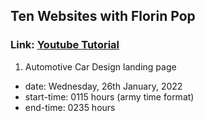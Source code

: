 ## Ten Websites with Florin Pop
### Link: [Youtube Tutorial](https://youtu.be/Rz-rey4Q1bw)

1. Automotive Car Design landing page
- date: Wednesday, 26th January, 2022
- start-time: 0115 hours (army time format)
- end-time: 0235 hours
